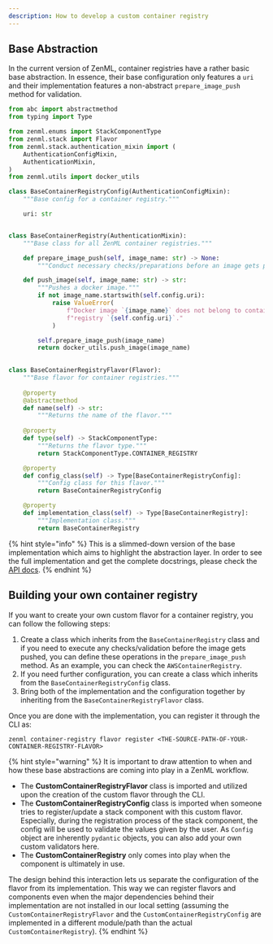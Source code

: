 ```yaml
---
description: How to develop a custom container registry
---
```


## Base Abstraction

In the current version of ZenML, container registries have a rather basic base 
abstraction. In essence, their base configuration only features a `uri` 
and their implementation features a non-abstract `prepare_image_push` method for 
validation.

```python
from abc import abstractmethod
from typing import Type

from zenml.enums import StackComponentType
from zenml.stack import Flavor
from zenml.stack.authentication_mixin import (
    AuthenticationConfigMixin,
    AuthenticationMixin,
)
from zenml.utils import docker_utils

class BaseContainerRegistryConfig(AuthenticationConfigMixin):
    """Base config for a container registry."""

    uri: str


class BaseContainerRegistry(AuthenticationMixin):
    """Base class for all ZenML container registries."""

    def prepare_image_push(self, image_name: str) -> None:
        """Conduct necessary checks/preparations before an image gets pushed."""

    def push_image(self, image_name: str) -> str:
        """Pushes a docker image."""
        if not image_name.startswith(self.config.uri):
            raise ValueError(
                f"Docker image `{image_name}` does not belong to container "
                f"registry `{self.config.uri}`."
            )

        self.prepare_image_push(image_name)
        return docker_utils.push_image(image_name)

    
class BaseContainerRegistryFlavor(Flavor):
    """Base flavor for container registries."""
    
    @property
    @abstractmethod
    def name(self) -> str:
        """Returns the name of the flavor."""
        
    @property
    def type(self) -> StackComponentType:
        """Returns the flavor type."""
        return StackComponentType.CONTAINER_REGISTRY

    @property
    def config_class(self) -> Type[BaseContainerRegistryConfig]:
        """Config class for this flavor."""
        return BaseContainerRegistryConfig

    @property
    def implementation_class(self) -> Type[BaseContainerRegistry]:
        """Implementation class."""
        return BaseContainerRegistry
```

{% hint style="info" %}
This is a slimmed-down version of the base implementation which aims to 
highlight the abstraction layer. In order to see the full implementation 
and get the complete docstrings, please check the [API docs](https://apidocs.zenml.io/latest/api_docs/container_registries/#zenml.container_registries.base_container_registry.BaseContainerRegistry).
{% endhint %}

## Building your own container registry

If you want to create your own custom flavor for a container registry, you can 
follow the following steps:

1. Create a class which inherits from the `BaseContainerRegistry` class and if 
you need to execute any checks/validation before the image gets pushed, 
you can define these operations in the `prepare_image_push` method. As an 
example, you can check the `AWSContainerRegistry`.
2. If you need further configuration, you can create a class which inherits 
from the `BaseContainerRegistryConfig` class.
3. Bring both of the implementation and the configuration together by inheriting
from the `BaseContainerRegistryFlavor` class.

Once you are done with the implementation, you can register it through the CLI 
as:

```shell
zenml container-registry flavor register <THE-SOURCE-PATH-OF-YOUR-CONTAINER-REGISTRY-FLAVOR>
```

{% hint style="warning" %}
It is important to draw attention to when and how these base abstractions are 
coming into play in a ZenML workflow.

- The **CustomContainerRegistryFlavor** class is imported and utilized upon the 
creation of the custom flavor through the CLI.
- The **CustomContainerRegistryConfig** class is imported when someone tries to 
register/update a stack component with this custom flavor. Especially, 
during the registration process of the stack component, the config will be used 
to validate the values given by the user. As `Config` object are inherently 
`pydantic` objects, you can also add your own custom validators here.
- The **CustomContainerRegistry** only comes into play when the component is 
ultimately in use. 

The design behind this interaction lets us separate the configuration of the 
flavor from its implementation. This way we can register flavors and components 
even when the major dependencies behind their implementation are not installed
in our local setting (assuming the `CustomContainerRegistryFlavor` and the 
`CustomContainerRegistryConfig` are implemented in a different module/path than
the actual `CustomContainerRegistry`).
{% endhint %}